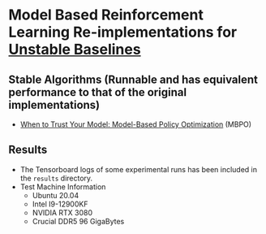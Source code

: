 # Model Based Reinforcement Learning Re-implementations for [Unstable Baselines](https://github.com/x35f/unstable_Baselines)

## Stable Algorithms (Runnable and has equivalent performance to that of the original implementations)
* [When to Trust Your Model: Model-Based Policy Optimization](https://proceedings.neurips.cc/paper/9416-when-to-trust-your-model-model-based-policy-optimization.pdf) (MBPO)

## Results
* The Tensorboard logs of some experimental runs has been included in the ``results`` directory.
* Test Machine Information
	* Ubuntu 20.04
	* Intel I9-12900KF
	* NVIDIA RTX 3080
	* Crucial DDR5 96 GigaBytes
